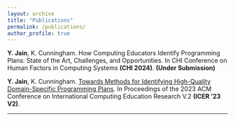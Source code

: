```yaml
---
layout: archive
title: "Publications"
permalink: /publications/
author_profile: true
---
```


<!-- {% if author.googlescholar %}
  You can also find my articles on <u><a href="{{author.googlescholar}}">my Google Scholar profile</a>.</u>
{% endif %}

{% include base_path %}

{% for post in site.publications reversed %}
  {% include archive-single.html %}
{% endfor %} -->

**Y. Jain**, K. Cunningham. How Computing Educators Identify Programming Plans: State of the Art, Challenges, and Opportunities. In
CHI Conference on Human Factors in Computing Systems **(CHI 2024)**. **(Under Submission)**

**Y. Jain**, K. Cunningham. [Towards Methods for Identifying High-Quality Domain-Specific Programming Plans](https://dl.acm.org/doi/10.1145/3568812.3603478). In Proceedings of the 2023 ACM Conference on International Computing Education Research V.2 **(ICER ’23 V2)**.

---